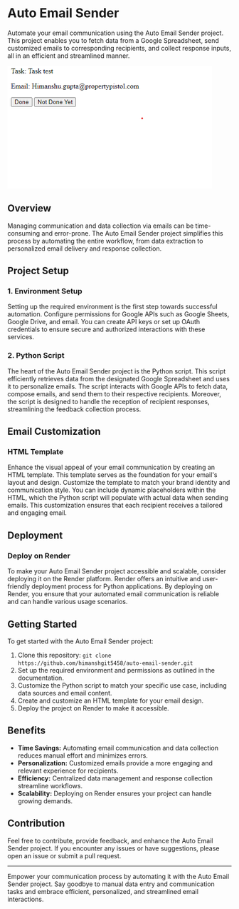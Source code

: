 # Auto Email Sender

Automate your email communication using the Auto Email Sender project. This project enables you to fetch data from a Google Spreadsheet, send customized emails to corresponding recipients, and collect response inputs, all in an efficient and streamlined manner.

![Alt Text](https://github.com/Himanshgit5458/Auto-Email-Sender/blob/main/image/Screenshot%202023-08-22%20160114.png)


## Overview

Managing communication and data collection via emails can be time-consuming and error-prone. The Auto Email Sender project simplifies this process by automating the entire workflow, from data extraction to personalized email delivery and response collection.

## Project Setup

### 1. Environment Setup

Setting up the required environment is the first step towards successful automation. Configure permissions for Google APIs such as Google Sheets, Google Drive, and email. You can create API keys or set up OAuth credentials to ensure secure and authorized interactions with these services.

### 2. Python Script

The heart of the Auto Email Sender project is the Python script. This script efficiently retrieves data from the designated Google Spreadsheet and uses it to personalize emails. The script interacts with Google APIs to fetch data, compose emails, and send them to their respective recipients. Moreover, the script is designed to handle the reception of recipient responses, streamlining the feedback collection process.

## Email Customization

### HTML Template

Enhance the visual appeal of your email communication by creating an HTML template. This template serves as the foundation for your email's layout and design. Customize the template to match your brand identity and communication style. You can include dynamic placeholders within the HTML, which the Python script will populate with actual data when sending emails. This customization ensures that each recipient receives a tailored and engaging email.

## Deployment

### Deploy on Render

To make your Auto Email Sender project accessible and scalable, consider deploying it on the Render platform. Render offers an intuitive and user-friendly deployment process for Python applications. By deploying on Render, you ensure that your automated email communication is reliable and can handle various usage scenarios.

## Getting Started

To get started with the Auto Email Sender project:

1. Clone this repository: `git clone https://github.com/himanshgit5458/auto-email-sender.git`
2. Set up the required environment and permissions as outlined in the documentation.
3. Customize the Python script to match your specific use case, including data sources and email content.
4. Create and customize an HTML template for your email design.
5. Deploy the project on Render to make it accessible.

## Benefits

- **Time Savings:** Automating email communication and data collection reduces manual effort and minimizes errors.
- **Personalization:** Customized emails provide a more engaging and relevant experience for recipients.
- **Efficiency:** Centralized data management and response collection streamline workflows.
- **Scalability:** Deploying on Render ensures your project can handle growing demands.

## Contribution

Feel free to contribute, provide feedback, and enhance the Auto Email Sender project. If you encounter any issues or have suggestions, please open an issue or submit a pull request.

---

Empower your communication process by automating it with the Auto Email Sender project. Say goodbye to manual data entry and communication tasks and embrace efficient, personalized, and streamlined email interactions.

